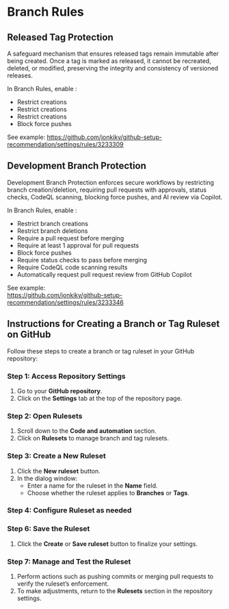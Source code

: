 # Branch Rules

## Released Tag Protection

A safeguard mechanism that ensures released tags remain immutable after being created. Once a tag is marked as released, it cannot be recreated, deleted, or modified, preserving the integrity and consistency of versioned releases.

In Branch Rules, enable :
- Restrict creations
- Restrict creations
- Restrict creations
- Block force pushes

See example:  https://github.com/jonkiky/github-setup-recommendation/settings/rules/3233309



## Development Branch Protection

Development Branch Protection enforces secure workflows by restricting branch creation/deletion, requiring pull requests with approvals, status checks, CodeQL scanning, blocking force pushes, and AI review via Copilot.

In Branch Rules, enable :
- Restrict branch creations
- Restrict branch deletions
- Require a pull request before merging
- Require at least 1 approval for pull requests
- Block force pushes
- Require status checks to pass before merging
- Require CodeQL code scanning results
- Automatically request pull request review from GitHub Copilot

See example:  
https://github.com/jonkiky/github-setup-recommendation/settings/rules/3233346


## Instructions for Creating a Branch or Tag Ruleset on GitHub

Follow these steps to create a branch or tag ruleset in your GitHub repository:

### Step 1: Access Repository Settings
1. Go to your **GitHub repository**.
2. Click on the **Settings** tab at the top of the repository page.

### Step 2: Open Rulesets
1. Scroll down to the **Code and automation** section.
2. Click on **Rulesets** to manage branch and tag rulesets.

### Step 3: Create a New Ruleset
1. Click the **New ruleset** button.
2. In the dialog window:
   - Enter a name for the ruleset in the **Name** field.
   - Choose whether the ruleset applies to **Branches** or **Tags**.

### Step 4: Configure Ruleset as needed


### Step 6: Save the Ruleset
1. Click the **Create** or **Save ruleset** button to finalize your settings.

### Step 7: Manage and Test the Ruleset
1. Perform actions such as pushing commits or merging pull requests to verify the ruleset’s enforcement.
2. To make adjustments, return to the **Rulesets** section in the repository settings.
